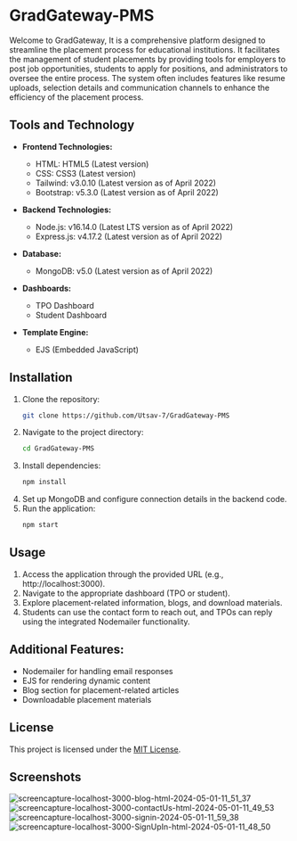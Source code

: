 # GradGateway-PMS
Welcome to GradGateway, It is a comprehensive platform designed to streamline the placement process for educational institutions. It facilitates the management of student placements by providing tools for employers to post job opportunities, students to apply for positions, and administrators to oversee the entire process. The system often includes features like resume uploads, selection details and communication channels to enhance the efficiency of the placement process.

## Tools and Technology

- **Frontend Technologies:**
  - HTML: HTML5 (Latest version)
  - CSS: CSS3 (Latest version)
  - Tailwind: v3.0.10 (Latest version as of April 2022)
  - Bootstrap: v5.3.0 (Latest version as of April 2022)
    
- **Backend Technologies:**
  - Node.js: v16.14.0 (Latest LTS version as of April 2022)
  - Express.js: v4.17.2 (Latest version as of April 2022)
    
- **Database:**
  - MongoDB: v5.0 (Latest version as of April 2022)

- **Dashboards:**
  - TPO Dashboard
  - Student Dashboard

- **Template Engine:**
  - EJS (Embedded JavaScript)


## Installation

1. Clone the repository:
   ```bash
   git clone https://github.com/Utsav-7/GradGateway-PMS
   ```
3. Navigate to the project directory:
   ```bash
   cd GradGateway-PMS
   ```
4. Install dependencies:
   ```bash
   npm install
   ```
5. Set up MongoDB and configure connection details in the backend code.
6. Run the application:
   ```bash
   npm start
   ```

## Usage
1. Access the application through the provided URL (e.g., http://localhost:3000).
2. Navigate to the appropriate dashboard (TPO or student).
3. Explore placement-related information, blogs, and download materials.
4. Students can use the contact form to reach out, and TPOs can reply using the integrated Nodemailer functionality.

## **Additional Features:**
  - Nodemailer for handling email responses
  - EJS for rendering dynamic content
  - Blog section for placement-related articles
  - Downloadable placement materials

## License

This project is licensed under the [MIT License](License).

## Screenshots
![screencapture-localhost-3000-blog-html-2024-05-01-11_51_37](https://github.com/devxnsh1209/GradGateway-PMS/assets/100987818/788e6bff-528a-46eb-ba98-3a0bc2cf2254)
![screencapture-localhost-3000-contactUs-html-2024-05-01-11_49_53](https://github.com/devxnsh1209/GradGateway-PMS/assets/100987818/6c4b8acc-ad1c-42b7-80fb-ab270030c56e)
![screencapture-localhost-3000-signin-2024-05-01-11_59_38](https://github.com/devxnsh1209/GradGateway-PMS/assets/100987818/c36c9091-e68f-464c-b55a-e072eea90d0e)
![screencapture-localhost-3000-SignUpIn-html-2024-05-01-11_48_50](https://github.com/devxnsh1209/GradGateway-PMS/assets/100987818/f8792eae-0b3d-4826-a94e-e12e2a18db66)


